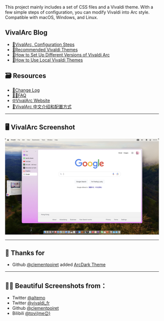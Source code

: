 This project mainly includes a set of CSS files and a Vivaldi theme. With a few simple steps of configuration, you can modify Vivaldi into Arc style. Compatible with macOS, Windows, and Linux.

## VivalArc Blog
- [📝VivalArc, Configuration Steps](https://github.com/tovifun/VivalArc/blob/main/docs/configure-vivaldi.md)
- [🎨Recommended Vivaldi Themes](https://github.com/tovifun/VivalArc/blob/main/docs/curated-themes.md)
- [🎨How to Set Up Different Versions of Vivaldi Arc](https://github.com/tovifun/VivalArc/blob/main/docs/curated-themes.md)
- [🎨How to Use Local Vivaldi Themes](https://github.com/tovifun/VivalArc/blob/main/using-local-vivaldi-theme.md)

## 🗃️ Resources
- [🎉Change Log](https://github.com/tovifun/VivalArc/blob/main/docs/changelog.md)
- [🧑‍💻FAQ](https://github.com/tovifun/VivalArc/blob/main/docs/faq.md)
- [🌐VivalArc Website](https://arc.tovi.fun)
- [📝VivalArc 中文介绍和配置方式](https://github.com/tovifun/VivalArc/blob/main/README-cn.md) 

---
## 🖥️ VivalArc Screenshot
 ![Screenshot](./screenshots/vivalarc_1.0.0_mac.jpeg)

---

## 💌 Thanks for
- Github [@clementpoiret](https://github.com/clementpoiret) added [ArcDark Theme](https://github.com/tovifun/VivalArc/pull/5)

---

## 🧑‍💻 Beautiful Screenshots from：
- Twitter [@altemo](https://x.com/atlemo/status/1765726601239491014)
- Twitter [@vivaldi_fr](https://twitter.com/vivaldi_fr/status/1684643796942815233)
- Github [@clementpoiret](https://github.com/tovifun/VivalArc/pull/5)
- Bilibili [@tovi(me😉)](https://www.bilibili.com/opus/844070281819455558)